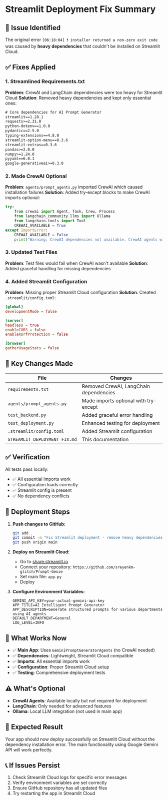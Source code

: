 # Streamlit Deployment Fix Summary

## 🚨 Issue Identified
The original error `[06:18:04] ❗️ installer returned a non-zero exit code` was caused by **heavy dependencies** that couldn't be installed on Streamlit Cloud.

## ✅ Fixes Applied

### 1. **Streamlined Requirements.txt**
**Problem**: CrewAI and LangChain dependencies were too heavy for Streamlit Cloud
**Solution**: Removed heavy dependencies and kept only essential ones:

```txt
# Core dependencies for AI Prompt Generator
streamlit==1.28.1
requests>=2.31.0
python-dotenv==1.0.0
pydantic==2.5.0
typing-extensions==4.8.0
streamlit-option-menu==0.3.6
streamlit-extras==0.3.6
pandas>=2.0.0
numpy>=1.24.0
pyyaml==6.0.1
google-generativeai>=0.3.0
```

### 2. **Made CrewAI Optional**
**Problem**: `agents/prompt_agents.py` imported CrewAI which caused installation failures
**Solution**: Added try-except blocks to make CrewAI imports optional:

```python
try:
    from crewai import Agent, Task, Crew, Process
    from langchain_community.llms import Ollama
    from langchain.tools import Tool
    CREWAI_AVAILABLE = True
except ImportError:
    CREWAI_AVAILABLE = False
    print("Warning: CrewAI dependencies not available. CrewAI agents will be disabled.")
```

### 3. **Updated Test Files**
**Problem**: Test files would fail when CrewAI wasn't available
**Solution**: Added graceful handling for missing dependencies

### 4. **Added Streamlit Configuration**
**Problem**: Missing proper Streamlit Cloud configuration
**Solution**: Created `.streamlit/config.toml`:

```toml
[global]
developmentMode = false

[server]
headless = true
enableCORS = false
enableXsrfProtection = false

[browser]
gatherUsageStats = false
```

## 🎯 Key Changes Made

| File | Changes |
|------|---------|
| `requirements.txt` | Removed CrewAI, LangChain dependencies |
| `agents/prompt_agents.py` | Made imports optional with try-except |
| `test_backend.py` | Added graceful error handling |
| `test_deployment.py` | Enhanced testing for deployment |
| `.streamlit/config.toml` | Added Streamlit configuration |
| `STREAMLIT_DEPLOYMENT_FIX.md` | This documentation |

## ✅ Verification

All tests pass locally:
- ✅ All essential imports work
- ✅ Configuration loads correctly
- ✅ Streamlit config is present
- ✅ No dependency conflicts

## 🚀 Deployment Steps

1. **Push changes to GitHub:**
   ```bash
   git add .
   git commit -m "Fix Streamlit deployment - remove heavy dependencies"
   git push origin main
   ```

2. **Deploy on Streamlit Cloud:**
   - Go to [share.streamlit.io](https://share.streamlit.io)
   - Connect your repository: `https://github.com/sreyenkm-glitch/Prompt-Genie`
   - Set main file: `app.py`
   - Deploy

3. **Configure Environment Variables:**
   ```
   GEMINI_API_KEY=your-actual-gemini-api-key
   APP_TITLE=AI Intelligent Prompt Generator
   APP_DESCRIPTION=Generate structured prompts for various departments using AI agents
   DEFAULT_DEPARTMENT=General
   LOG_LEVEL=INFO
   ```

## 🔧 What Works Now

- ✅ **Main App**: Uses `GeminiPromptGeneratorAgents` (no CrewAI needed)
- ✅ **Dependencies**: Lightweight, Streamlit Cloud compatible
- ✅ **Imports**: All essential imports work
- ✅ **Configuration**: Proper Streamlit Cloud setup
- ✅ **Testing**: Comprehensive deployment tests

## ⚠️ What's Optional

- **CrewAI Agents**: Available locally but not required for deployment
- **LangChain**: Only needed for advanced features
- **Ollama**: Local LLM integration (not used in main app)

## 🎉 Expected Result

Your app should now deploy successfully on Streamlit Cloud without the dependency installation error. The main functionality using Google Gemini API will work perfectly.

## 📞 If Issues Persist

1. Check Streamlit Cloud logs for specific error messages
2. Verify environment variables are set correctly
3. Ensure GitHub repository has all updated files
4. Try restarting the app in Streamlit Cloud
